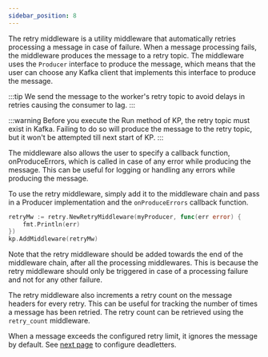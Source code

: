```yaml
---
sidebar_position: 8
---
```


The retry middleware is a utility middleware that automatically retries processing a message in case of failure. When a message processing fails, the middleware produces the message to a retry topic. The middleware uses the `Producer` interface to produce the message, which means that the user can choose any Kafka client that implements this interface to produce the message.

:::tip
We send the message to the worker's retry topic to avoid delays in retries causing the consumer to lag.
:::

:::warning
Before you execute the Run method of KP, the retry topic must exist in Kafka. Failing to do so will produce the message to the retry topic, but it won't be attempted till next start of KP.
:::


The middleware also allows the user to specify a callback function, onProduceErrors, which is called in case of any error while producing the message. This can be useful for logging or handling any errors while producing the message.

To use the retry middleware, simply add it to the middleware chain and pass in a Producer implementation and the `onProduceErrors` callback function.

```go
retryMw := retry.NewRetryMiddleware(myProducer, func(err error) {
    fmt.Println(err)
})
kp.AddMiddleware(retryMw)
```

Note that the retry middleware should be added towards the end of the middleware chain, after all the processing middlewares. This is because the retry middleware should only be triggered in case of a processing failure and not for any other failure.

The retry middleware also increments a retry count on the message headers for every retry. This can be useful for tracking the number of times a message has been retried. The retry count can be retrieved using the `retry_count` middleware.

When a message exceeds the configured retry limit, it ignores the message by default. See [next page](./deadletter.md) to configure deadletters.
